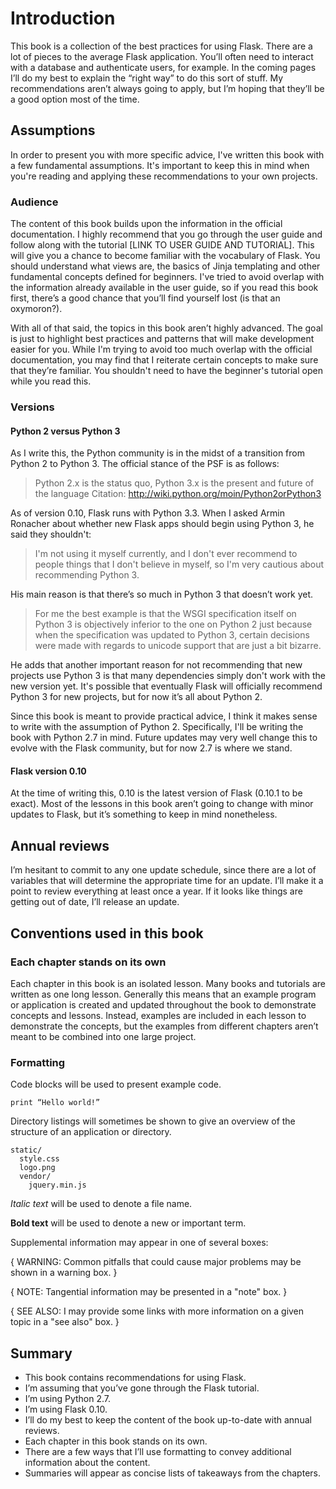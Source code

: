 # Introduction

This book is a collection of the best practices for using Flask. There are a lot of pieces to the average Flask application. You’ll often need to interact with a database and authenticate users, for example. In the coming pages I’ll do my best to explain the “right way” to do this sort of stuff. My recommendations aren’t always going to apply, but I’m hoping that they’ll be a good option most of the time.

## Assumptions

In order to present you with more specific advice, I've written this book with a few fundamental assumptions. It's important to keep this in mind when you're reading and applying these recommendations to your own projects.

### Audience

The content of this book builds upon the information in the official documentation. I highly recommend that you go through the user guide and follow along with the tutorial [LINK TO USER GUIDE AND TUTORIAL]. This will give you a chance to become familiar with the vocabulary of Flask. You should understand what views are, the basics of Jinja templating and other fundamental concepts defined for beginners. I've tried to avoid overlap with the information already available in the user guide, so if you read this book first, there’s a good chance that you’ll find yourself lost (is that an oxymoron?).

With all of that said, the topics in this book aren’t highly advanced. The goal is just to highlight best practices and patterns that will make development easier for you. While I'm trying to avoid too much overlap with the official documentation, you may find that I reiterate certain concepts to make sure that they’re familiar. You shouldn't need to have the beginner's tutorial open while you read this.

### Versions

#### Python 2 versus Python 3

As I write this, the Python community is in the midst of a transition from Python 2 to Python 3. The official stance of the PSF is as follows:

> Python 2.x is the status quo, Python 3.x is the present and future of the language
> Citation: http://wiki.python.org/moin/Python2orPython3

As of version 0.10, Flask runs with Python 3.3. When I asked Armin Ronacher about whether new Flask apps should begin using Python 3, he said they shouldn't:

> I'm not using it myself currently, and I don't ever recommend to people things that I don't believe in myself, so I'm very cautious about recommending Python 3.

His main reason is that there’s so much in Python 3 that doesn’t work yet.

> For me the best example is that the WSGI specification itself on Python 3 is objectively inferior to the one on Python 2 just because when the specification was updated to Python 3, certain decisions were made with regards to unicode support that are just a bit bizarre.

He adds that another important reason for not recommending that new projects use Python 3 is that many dependencies simply don't work with the new version yet. It's possible that eventually Flask will officially recommend Python 3 for new projects, but for now it’s all about Python 2.

Since this book is meant to provide practical advice, I think it makes sense to write with the assumption of Python 2. Specifically, I'll be writing the book with Python 2.7 in mind. Future updates may very well change this to evolve with the Flask community, but for now 2.7 is where we stand.

#### Flask version 0.10

At the time of writing this, 0.10 is the latest version of Flask (0.10.1 to be exact). Most of the lessons in this book aren’t going to change with minor updates to Flask, but it’s something to keep in mind nonetheless.

## Annual reviews

I’m hesitant to commit to any one update schedule, since there are a lot of variables that will determine the appropriate time for an update. I’ll make it a point to review everything at least once a year. If it looks like things are getting out of date, I’ll release an update.

## Conventions used in this book

### Each chapter stands on its own

Each chapter in this book is an isolated lesson. Many books and tutorials are written as one long lesson. Generally this means that an example program or application is created and updated throughout the book to demonstrate concepts and lessons. Instead, examples are included in each lesson to demonstrate the concepts, but the examples from different chapters aren’t meant to be combined into one large project.

### Formatting

Code blocks will be used to present example code. 

```
print “Hello world!” 
```

Directory listings will sometimes be shown to give an overview of the structure of an application or directory.

```
static/
  style.css
  logo.png
  vendor/
    jquery.min.js
```

*Italic text* will be used to denote a file name.

**Bold text** will be used to denote a new or important term.

Supplemental information may appear in one of several boxes:

{ WARNING: Common pitfalls that could cause major problems may be shown in a warning box. }

{ NOTE: Tangential information may be presented in a "note" box. }

{ SEE ALSO: I may provide some links with more information on a given topic in a "see also" box. }

## Summary

* This book contains recommendations for using Flask.
* I’m assuming that you’ve gone through the Flask tutorial.
* I’m using Python 2.7.
* I’m using Flask 0.10.
* I’ll do my best to keep the content of the book up-to-date with annual reviews.
* Each chapter in this book stands on its own.
* There are a few ways that I’ll use formatting to convey additional information about the content.
* Summaries will appear as concise lists of takeaways from the chapters.